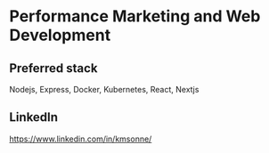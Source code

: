 # Performance Marketing and Web Development

## Preferred stack
Nodejs, Express, Docker, Kubernetes, React, Nextjs

## LinkedIn
https://www.linkedin.com/in/kmsonne/
